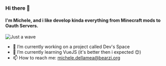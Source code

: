 ### Hi there 👋
#### I'm Michele, and i like develop kinda everything from Minecraft mods to Oauth Servers. 

![Just a wave](http://static.skaip.org/img/emoticons/180x180/f6fcff/waterwave.gif)


- 🔭 I’m currently working on a project called Dev's Space
- 🌱 I’m currently learning VueJS (it's better then i expected 😊)
- 📫 How to reach me: [michele.dellamea@bearzi.org](mailto:michele.dellmaea@bearzi.org)

<!--
**ArcaneDiver/ArcaneDiver** is a ✨ _special_ ✨ repository because its `README.md` (this file) appears on your GitHub profile.

Here are some ideas to get you started:

- 🔭 I’m currently working on a project called Dev's Space
- 🌱 I’m currently learning VueJS (it's better then i expected 😊)
- 👯 I’m looking to collaborate on ...
- 🤔 I’m looking for help with ...
- 💬 Ask me about ...
- 📫 How to reach me: [michele.dellamea@bearzi.org](mailto:michele.dellmaea@bearzi.org)
- 😄 Pronouns: ...
- ⚡ Fun fact: ...
-->
